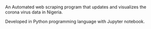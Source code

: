 An Automated web scraping program that updates and visualizes the corona virus data in Nigeria.

Developed in Python programming language with Jupyter notebook.